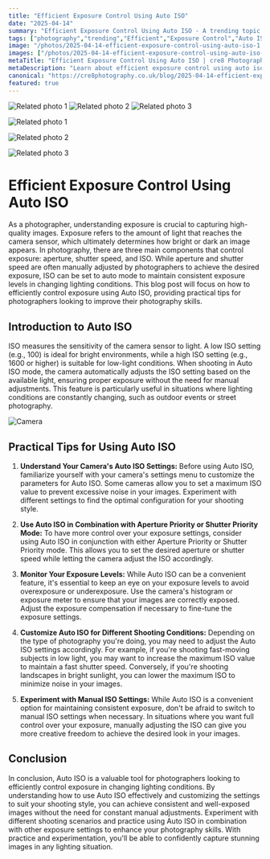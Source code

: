 ```yaml
---
title: "Efficient Exposure Control Using Auto ISO"
date: "2025-04-14"
summary: "Efficient Exposure Control Using Auto ISO - A trending topic in photography."
tags: ["photography","trending","Efficient","Exposure Control","Auto ISO","Photography","Camera Sensor","Aperture","Shutter Speed","Lighting Conditions","Manual Adjustments","Photography Skills"]
image: "/photos/2025-04-14-efficient-exposure-control-using-auto-iso-1.jpg"
images: ["/photos/2025-04-14-efficient-exposure-control-using-auto-iso-1.jpg","/photos/2025-04-14-efficient-exposure-control-using-auto-iso-2.jpg","/photos/2025-04-14-efficient-exposure-control-using-auto-iso-3.jpg"]
metaTitle: "Efficient Exposure Control Using Auto ISO | cre8 Photography"
metaDescription: "Learn about efficient exposure control using auto iso in photography with practical tips and insights."
canonical: "https://cre8photography.co.uk/blog/2025-04-14-efficient-exposure-control-using-auto-iso"
featured: true
---
```


<!-- Gallery as HTML -->

<div class="grid grid-cols-1 sm:grid-cols-2 md:grid-cols-3 gap-4">
  <img src="/photos/2025-04-14-efficient-exposure-control-using-auto-iso-1.jpg" alt="Related photo 1" class="w-full rounded-lg" />
<img src="/photos/2025-04-14-efficient-exposure-control-using-auto-iso-2.jpg" alt="Related photo 2" class="w-full rounded-lg" />
<img src="/photos/2025-04-14-efficient-exposure-control-using-auto-iso-3.jpg" alt="Related photo 3" class="w-full rounded-lg" />
</div>


<!-- Gallery as Markdown -->
![Related photo 1](/photos/2025-04-14-efficient-exposure-control-using-auto-iso-1.jpg)


![Related photo 2](/photos/2025-04-14-efficient-exposure-control-using-auto-iso-2.jpg)


![Related photo 3](/photos/2025-04-14-efficient-exposure-control-using-auto-iso-3.jpg)



# Efficient Exposure Control Using Auto ISO

As a photographer, understanding exposure is crucial to capturing high-quality images. Exposure refers to the amount of light that reaches the camera sensor, which ultimately determines how bright or dark an image appears. In photography, there are three main components that control exposure: aperture, shutter speed, and ISO. While aperture and shutter speed are often manually adjusted by photographers to achieve the desired exposure, ISO can be set to auto mode to maintain consistent exposure levels in changing lighting conditions. This blog post will focus on how to efficiently control exposure using Auto ISO, providing practical tips for photographers looking to improve their photography skills.

## Introduction to Auto ISO

ISO measures the sensitivity of the camera sensor to light. A low ISO setting (e.g., 100) is ideal for bright environments, while a high ISO setting (e.g., 1600 or higher) is suitable for low-light conditions. When shooting in Auto ISO mode, the camera automatically adjusts the ISO setting based on the available light, ensuring proper exposure without the need for manual adjustments. This feature is particularly useful in situations where lighting conditions are constantly changing, such as outdoor events or street photography.

![Camera](/path/to/image)

## Practical Tips for Using Auto ISO

1. **Understand Your Camera's Auto ISO Settings:** Before using Auto ISO, familiarize yourself with your camera's settings menu to customize the parameters for Auto ISO. Some cameras allow you to set a maximum ISO value to prevent excessive noise in your images. Experiment with different settings to find the optimal configuration for your shooting style.

2. **Use Auto ISO in Combination with Aperture Priority or Shutter Priority Mode:** To have more control over your exposure settings, consider using Auto ISO in conjunction with either Aperture Priority or Shutter Priority mode. This allows you to set the desired aperture or shutter speed while letting the camera adjust the ISO accordingly.

3. **Monitor Your Exposure Levels:** While Auto ISO can be a convenient feature, it's essential to keep an eye on your exposure levels to avoid overexposure or underexposure. Use the camera's histogram or exposure meter to ensure that your images are correctly exposed. Adjust the exposure compensation if necessary to fine-tune the exposure settings.

4. **Customize Auto ISO for Different Shooting Conditions:** Depending on the type of photography you're doing, you may need to adjust the Auto ISO settings accordingly. For example, if you're shooting fast-moving subjects in low light, you may want to increase the maximum ISO value to maintain a fast shutter speed. Conversely, if you're shooting landscapes in bright sunlight, you can lower the maximum ISO to minimize noise in your images.

5. **Experiment with Manual ISO Settings:** While Auto ISO is a convenient option for maintaining consistent exposure, don't be afraid to switch to manual ISO settings when necessary. In situations where you want full control over your exposure, manually adjusting the ISO can give you more creative freedom to achieve the desired look in your images.

## Conclusion

In conclusion, Auto ISO is a valuable tool for photographers looking to efficiently control exposure in changing lighting conditions. By understanding how to use Auto ISO effectively and customizing the settings to suit your shooting style, you can achieve consistent and well-exposed images without the need for constant manual adjustments. Experiment with different shooting scenarios and practice using Auto ISO in combination with other exposure settings to enhance your photography skills. With practice and experimentation, you'll be able to confidently capture stunning images in any lighting situation.


